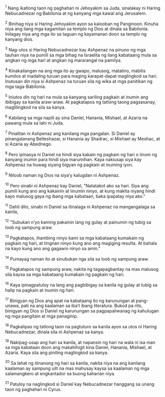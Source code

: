 <sup>1</sup>
Nang ikatlong taon ng paghahari ni Jehoyakim sa Juda, sinalakay ni Haring Nebucadnezar ng Babilonia at ng kanyang mga kawal ang Jerusalem. 

<sup>2</sup>
Binihag niya si Haring Jehoyakim ayon sa kalooban ng Panginoon. Kinuha niya ang ilang mga kagamitan sa templo ng Dios at dinala sa Babilonia. Inilagay niya ang mga ito sa taguan ng kayamanan doon sa templo ng kanyang dios. 

<sup>3</sup>
Nag-utos si Haring Nebucadnezar kay Ashpenaz na pinuno ng mga tauhan niya na pumili sa mga bihag na Israelita ng ilang kabataang mula sa angkan ng mga hari at angkan ng mararangal na pamilya. 

<sup>4</sup>
Kinakailangan na ang mga ito ay gwapo, malusog, matalino, mabilis kumilos at madaling turuan para maging karapat-dapat maglingkod sa hari. Inutusan din niya si Ashpenaz na turuan sila ng wika at mga panitikan ng mga taga-Babilonia. 

<sup>5</sup>
Iniutos din ng hari na mula sa kanyang sariling pagkain at inumin ang ibibigay sa kanila araw-araw. At pagkatapos ng tatlong taong pagsasanay, maglilingkod na sila sa kanya. 

<sup>6</sup>
Kabilang sa mga napili ay sina Daniel, Hanania, Mishael, at Azaria na pawang mula sa lahi ni Juda. 

<sup>7</sup>
Pinalitan ni Ashpenaz ang kanilang mga pangalan. Si Daniel ay pinangalanang Belteshazar, si Hanania ay Shadrac, si Mishael ay Meshac, at si Azaria ay Abednego. 

<sup>8</sup>
Pero ipinasya ni Daniel na hindi siya kakain ng pagkain ng hari o iinom ng kanyang inumin para hindi siya marumihan. Kaya nakiusap siya kay Ashpenaz na huwag siyang bigyan ng pagkain at inuming iyon. 

<sup>9</sup>
Niloob naman ng Dios na siyaʼy kalugdan ni Ashpenaz. 

<sup>10</sup>
Pero sinabi ni Ashpenaz kay Daniel, "Natatakot ako sa hari. Siya ang pumili kung ano ang kakainin at iinumin ninyo, at kung makita niyang hindi kayo malusog gaya ng ibang mga kabataan, baka ipapatay niya ako." 

<sup>11</sup>
Dahil dito, sinabi ni Daniel sa itinalaga ni Ashpenaz na mangangalaga sa kanila, 

<sup>12</sup>
"Subukan nʼyo kaming pakainin lang ng gulay at painumin ng tubig sa loob ng sampung araw. 

<sup>13</sup>
Pagkatapos, ihambing ninyo kami sa mga kabataang kumakain ng pagkain ng hari, at tingnan ninyo kung ano ang magiging resulta. At bahala na kayo kung ano ang gagawin ninyo sa amin." 

<sup>14</sup>
Pumayag naman ito at sinubukan nga sila sa loob ng sampung araw. 

<sup>15</sup>
Pagkatapos ng sampung araw, nakita ng tagapagbantay na mas malusog sila kaysa sa mga kabataang kumakain ng pagkain ng hari. 

<sup>16</sup>
Kaya ipinagpatuloy na lang ang pagbibigay sa kanila ng gulay at tubig sa halip na pagkain at inumin ng hari. 

<sup>17</sup>
Binigyan ng Dios ang apat na kabataang ito ng karunungan at pang-unawa, pati na ang kaalaman sa ibaʼt ibang literatura. Bukod pa rito, binigyan ng Dios si Daniel ng karunungan sa pagpapaliwanag ng kahulugan ng mga pangitain at mga panaginip. 

<sup>18</sup>
Pagkalipas ng tatlong taon na pagtuturo sa kanila ayon sa utos ni Haring Nebucadnezar, dinala sila ni Ashpenaz sa kanya. 

<sup>19</sup>
Nakipag-usap ang hari sa kanila, at napansin ng hari na wala ni isa man sa mga kabataan doon ang makahihigit kina Daniel, Hanania, Mishael, at Azaria. Kaya sila ang piniling maglingkod sa kanya. 

<sup>20</sup>
Sa lahat ng itinanong ng hari sa kanila, nakita niya na ang kanilang kaalaman ay sampung ulit na mas mahusay kaysa sa kaalaman ng mga salamangkero at engkantador sa buong kaharian niya. 

<sup>21</sup>
Patuloy na naglingkod si Daniel kay Nebucadnezar hanggang sa unang taon ng paghahari ni Cyrus.